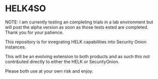 # HELK4SO
NOTE: I am currently testing an completing trials in a lab environment but will post the alpha version as soon as those tests ested are completed.  Thank you for your patience.

This repository is for inregrating HELK capabilities into Security Onion instances.

This will be an evolving extension to both products and as such this not contributed directly to either the HELK or SecurityOnion.

Please both use at your own risk and enjoy.

